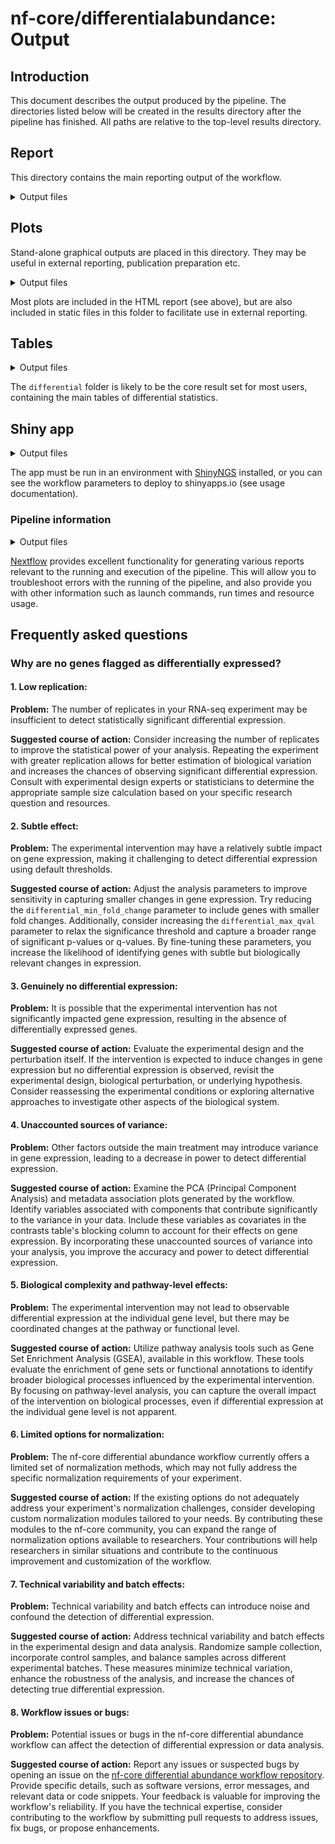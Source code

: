 # nf-core/differentialabundance: Output

## Introduction

This document describes the output produced by the pipeline. The directories listed below will be created in the results directory after the pipeline has finished. All paths are relative to the top-level results directory.

## Report

This directory contains the main reporting output of the workflow.

<details markdown="1">
<summary>Output files</summary>

- `report/`
  - `*.html`: an HTML report file named according to the value of `params.study_name`, containing graphical and tabular summary results for the workflow run.

</details>

## Plots

Stand-alone graphical outputs are placed in this directory. They may be useful in external reporting, publication preparation etc.

<details markdown="1">
<summary>Output files</summary>

- `plots/`
  - `qc/`: Directory containing quality control plots from initial processing e.g. DESeq2
    - `*.png`
  - `exploratory/`: Directory containing standalone plots from exploratory analysis. Plots are stored in directories named for the main coloring variable used.
    - `[coloring variable]/png/boxplot.png`: Boxplot visualisation of abundance distributions
    - `[coloring variable]/png/density.png`: Density visualisation of abundance distributions
    - `[coloring variable]/png/pca2d.png`: 2-dimensional PCA plot
    - `[coloring variable]/png/pca3d.png`: 3-dimensional PCA plot
    - `[coloring variable]/png/sample_dendrogram.png`: A sample clustering dendrogram
    - `[coloring variable]/png/mad_correlation.png`: Outlier prediction plots using median absolute deviation (MAD)
  - `differential/`: Directory containing standalone plots from differential analysis. Plots are stored in directories named for the associated contrast.
    - `[contrast]/png/volcano.png`: Volcano plots of -log(10) p value agains log(2) fold changes
  - `gsea/`: Directory containing graphical outputs from GSEA (where enabled). Plots are stored in directories named for the associated contrast.
    - `[contrast]/png/[gsea_plot_type].png`
  - `proteus/`: If `--study_type maxquant`: Directory containing plots produced by the proteus module which is used for processing MaxQuant input. Files are prefixed with the associated contrast and chosen normalization function (if any).
    - `[contrast].proteus.[normfun].normalized_dendrogram.png`: A sample clustering dendrogram after normalization, if chosen.
    - `[contrast].proteus.[normfun].normalized_mean_variance_relationship.png`: Plots of log intensity vs mean log intensity after normalization of each contrast level, if chosen.
    - `[contrast].proteus.[normfun].normalized_distributions.png`: A plot of sample distributions after normalization, if chosen.
    - `[contrast].proteus.raw_distributions.png`: A plot of sample distributions without normalization.
    

</details>

Most plots are included in the HTML report (see above), but are also included in static files in this folder to facilitate use in external reporting.

## Tables

<details markdown="1">
<summary>Output files</summary>

- `tables/`
  - `annotation1/`: Directory containing annotation matrices generated in the course of analysis
    - `[array platform].annotation.tsv`: Annotations derived from an array platform
    - `[GTF name].anno.tsv`: Species wise annotations derived from a GTF in RNA-seq analysis
  - `processed_abundance/`: Directory containing processed abundance values from initial processing from e.g. DESeq2 or Affy:
    - `[contrast_name].normalised_counts.tsv`: Normalised counts table (DESeq2)
    - `[contrast_name].vst.tsv`: Normalised counts table with a variance-stabilising transform (DESeq2)
    - `raw.matrix.tsv`: RMA background corrected matrix (Affy)
    - `normalised.matrix.tsv`: RMA background corrected and normalised intensities matrix (Affy)
  - `differential/`: Directory containing tables of differential statistics reported by differential modules such as DESeq2
    - `[contrast_name].deseq2.results.tsv`: Results of DESeq2 differential analyis (RNA-seq)
    - `OR [contrast_name].limma.results.tsv`: Results of Limma differential analyis (Affymetrix arrays)
  - `gsea/`: Directory containing tables of differential gene set analyis from GSEA (where enabled)
    - `[contrast]/[contrast].gsea_report_for_[condition].tsv`: A GSEA report table for each side of each contrast
  - `proteus/`: If `--study_type maxquant`: Directory containing abundance values produced by the proteus module which is used for processing MaxQuant input. Files are prefixed with the associated contrast and chosen normalization function (if any).
    - `[contrast].proteus.[normfun].normalized_proteingroups_tab.tsv`: Abundance table after normalization, if chosen.
    - `[contrast].proteus.raw_proteingroups_tab.tsv`: Abundance table without normalization.

</details>

The `differential` folder is likely to be the core result set for most users, containing the main tables of differential statistics.

## Shiny app

<details markdown="1">
<summary>Output files</summary>

- `shinyngs_app/`
  - `[study name]`:
    - `data.rds`: serialized R object which can be used to generate a Shiny application
    - `app.R`: minimal R script that will source the data object and generate the app

</details>

The app must be run in an environment with [ShinyNGS](https://github.com/pinin4fjords/shinyngs) installed, or you can see the workflow parameters to deploy to shinyapps.io (see usage documentation).

### Pipeline information

<details markdown="1">
<summary>Output files</summary>

- `pipeline_info/`
  - Reports generated by Nextflow: `execution_report.html`, `execution_timeline.html`, `execution_trace.txt` and `pipeline_dag.dot`/`pipeline_dag.svg`.
  - Reports generated by the pipeline: `pipeline_report.html`, `pipeline_report.txt` and `software_versions.yml`. The `pipeline_report*` files will only be present if the `--email` / `--email_on_fail` parameter's are used when running the pipeline.
  - Reformatted samplesheet files used as input to the pipeline: `samplesheet.valid.csv`.

</details>

[Nextflow](https://www.nextflow.io/docs/latest/tracing.html) provides excellent functionality for generating various reports relevant to the running and execution of the pipeline. This will allow you to troubleshoot errors with the running of the pipeline, and also provide you with other information such as launch commands, run times and resource usage.

## Frequently asked questions

### Why are no genes flagged as differentially expressed?

#### 1. Low replication:

**Problem:** The number of replicates in your RNA-seq experiment may be insufficient to detect statistically significant differential expression.

**Suggested course of action:** Consider increasing the number of replicates to improve the statistical power of your analysis. Repeating the experiment with greater replication allows for better estimation of biological variation and increases the chances of observing significant differential expression. Consult with experimental design experts or statisticians to determine the appropriate sample size calculation based on your specific research question and resources.

#### 2. Subtle effect:

**Problem:** The experimental intervention may have a relatively subtle impact on gene expression, making it challenging to detect differential expression using default thresholds.

**Suggested course of action:** Adjust the analysis parameters to improve sensitivity in capturing smaller changes in gene expression. Try reducing the `differential_min_fold_change` parameter to include genes with smaller fold changes. Additionally, consider increasing the `differential_max_qval` parameter to relax the significance threshold and capture a broader range of significant p-values or q-values. By fine-tuning these parameters, you increase the likelihood of identifying genes with subtle but biologically relevant changes in expression.

#### 3. Genuinely no differential expression:

**Problem:** It is possible that the experimental intervention has not significantly impacted gene expression, resulting in the absence of differentially expressed genes.

**Suggested course of action:** Evaluate the experimental design and the perturbation itself. If the intervention is expected to induce changes in gene expression but no differential expression is observed, revisit the experimental design, biological perturbation, or underlying hypothesis. Consider reassessing the experimental conditions or exploring alternative approaches to investigate other aspects of the biological system.

#### 4. Unaccounted sources of variance:

**Problem:** Other factors outside the main treatment may introduce variance in gene expression, leading to a decrease in power to detect differential expression.

**Suggested course of action:** Examine the PCA (Principal Component Analysis) and metadata association plots generated by the workflow. Identify variables associated with components that contribute significantly to the variance in your data. Include these variables as covariates in the contrasts table's blocking column to account for their effects on gene expression. By incorporating these unaccounted sources of variance into your analysis, you improve the accuracy and power to detect differential expression.

#### 5. Biological complexity and pathway-level effects:

**Problem:** The experimental intervention may not lead to observable differential expression at the individual gene level, but there may be coordinated changes at the pathway or functional level.

**Suggested course of action:** Utilize pathway analysis tools such as Gene Set Enrichment Analysis (GSEA), available in this workflow. These tools evaluate the enrichment of gene sets or functional annotations to identify broader biological processes influenced by the experimental intervention. By focusing on pathway-level analysis, you can capture the overall impact of the intervention on biological processes, even if differential expression at the individual gene level is not apparent.

#### 6. Limited options for normalization:

**Problem:** The nf-core differential abundance workflow currently offers a limited set of normalization methods, which may not fully address the specific normalization requirements of your experiment.

**Suggested course of action:** If the existing options do not adequately address your experiment's normalization challenges, consider developing custom normalization modules tailored to your needs. By contributing these modules to the nf-core community, you can expand the range of normalization options available to researchers. Your contributions will help researchers in similar situations and contribute to the continuous improvement and customization of the workflow.

#### 7. Technical variability and batch effects:

**Problem:** Technical variability and batch effects can introduce noise and confound the detection of differential expression.

**Suggested course of action:** Address technical variability and batch effects in the experimental design and data analysis. Randomize sample collection, incorporate control samples, and balance samples across different experimental batches. These measures minimize technical variation, enhance the robustness of the analysis, and increase the chances of detecting true differential expression.

#### 8. Workflow issues or bugs:

**Problem:** Potential issues or bugs in the nf-core differential abundance workflow can affect the detection of differential expression or data analysis.

**Suggested course of action:** Report any issues or suspected bugs by opening an issue on the [nf-core differential abundance workflow repository](https://github.com/nf-core/differentialabundance). Provide specific details, such as software versions, error messages, and relevant data or code snippets. Your feedback is valuable for improving the workflow's reliability. If you have the technical expertise, consider contributing to the workflow by submitting pull requests to address issues, fix bugs, or propose enhancements.
